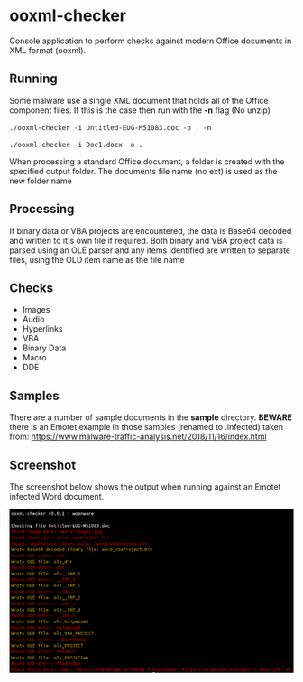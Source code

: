 # ooxml-checker

Console application to perform checks against modern Office documents in XML format (ooxml). 

## Running

Some malware use a single XML document that holds all of the Office component files. If this is the case then run with the **-n** flag (No unzip)

```
./ooxml-checker -i Untitled-EUG-M51083.doc -o . -n
```

```
./ooxml-checker -i Doc1.docx -o .
```

When processing a standard Office document, a folder is created with the specified output folder. The documents file name (no ext) is used as the new folder name

## Processing

If binary data or VBA projects are encountered, the data is Base64 decoded and written to it's own file if required. Both binary and VBA project data is parsed using an OLE parser and any items identified are written to separate files, using the OLD item name as the file name

## Checks

- Images
- Audio
- Hyperlinks
- VBA
- Binary Data
- Macro
- DDE

## Samples

There are a number of sample documents in the **sample** directory. **BEWARE** there is an Emotet example in those samples (renamed to .infected) taken from: https://www.malware-traffic-analysis.net/2018/11/16/index.html

## Screenshot

The screenshot below shows the output when running against an Emotet infected Word document.

![alt text](console.png "Example output")